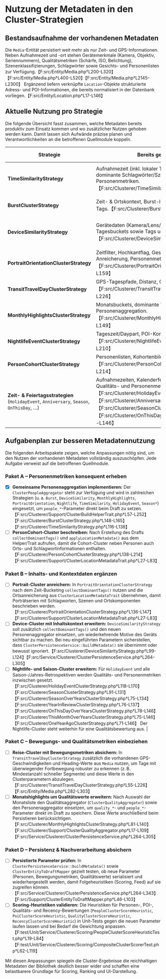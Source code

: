 # Nutzung der Metadaten in den Cluster-Strategien

## Bestandsaufnahme der vorhandenen Metadaten
Die `Media`-Entität persistiert weit mehr als nur Zeit- und GPS-Informationen. Neben Aufnahmezeit und -ort stehen Gerätemerkmale (Kamera, Objektiv, Seriennummern), Qualitätsmetriken (Schärfe, ISO, Belichtung), Szenenklassifizierungen, Schlagwörter sowie Gesichts- und Personenlisten zur Verfügung.【F:src/Entity/Media.php†L200-L320】【F:src/Entity/Media.php†L400-L520】【F:src/Entity/Media.php†L2145-L2300】 Ergänzend liefern verknüpfte `Location`-Objekte strukturierte Adress- und POI-Informationen, die bereits normalisiert in der Datenbank vorliegen.【F:src/Entity/Location.php†L17-L146】

## Aktuelle Nutzung pro Strategie

Die folgende Übersicht fasst zusammen, welche Metadaten bereits produktiv zum Einsatz kommen und wo zusätzlicher Nutzen gehoben werden kann. Damit lassen sich Aufwände präzise planen und Verantwortlichkeiten an die betroffenen Quellmodule koppeln.

| Strategie | Bereits genutzte Metadaten | Potenzial / fehlende Nutzung |
| --- | --- | --- |
| **TimeSimilarityStrategy** | Aufnahmezeit (inkl. lokaler Tagesgrenzen), Ortslabels, dominante Schlagwörter/Szenentags, Qualitäts- und Personenmetriken.【F:src/Clusterer/TimeSimilarityStrategy.php†L55-L138】 | Feintuning der Score-Gewichte für People/Quality kann das Ranking weiter verbessern. |
| **BurstClusterStrategy** | Zeit- & Ortskontext, Burst-IDs/-Repräsentanten, dominante Tags.【F:src/Clusterer/BurstClusterStrategy.php†L69-L165】 | Kein aggregierter Personenüberblick trotz Serienfokus. |
| **DeviceSimilarityStrategy** | Gerätedaten (Kamera/Lens/Owner), Content-Klassifizierung, Tagesbuckets sowie Tags und Personenmetriken.【F:src/Clusterer/DeviceSimilarityStrategy.php†L60-L233】 | Zusätzliche Qualitätsmetriken könnten optional für Score-Tuning genutzt werden. |
| **PortraitOrientationClusterStrategy** | Zeitfilter, Hochkantflag, Gesichtsanwesenheit, Orts- und Tag-Anreicherung, Personenmetriken.【F:src/Clusterer/PortraitOrientationClusterStrategy.php†L58-L159】 | Weitere Qualitätsmetriken könnten ergänzend bewertet werden. |
| **TransitTravelDayClusterStrategy** | GPS-Tagespfade, Distanz, Ortslabel, Away-Metriken.【F:src/Clusterer/TransitTravelDayClusterStrategy.php†L31-L226】 | Geschwindigkeit/Heading aus `Media` wird nicht zur Absicherung genutzt. |
| **MonthlyHighlightsClusterStrategy** | Monatsbuckets, dominante Tags, Ortscluster, Qualitäts- und Personenaggregation.【F:src/Clusterer/MonthlyHighlightsClusterStrategy.php†L42-L149】 | Geräteinformationen könnten optional ergänzt werden. |
| **NightlifeEventClusterStrategy** | Tageszeit/Daypart, POI-Kontext, Tags, Ortslabel.【F:src/Clusterer/NightlifeEventClusterStrategy.php†L33-L210】 | Keine aggregierten Personen- oder Qualitätsmetriken. |
| **PersonCohortClusterStrategy** | Personenlisten, Kohortenbildung nach Signaturen.【F:src/Clusterer/PersonCohortClusterStrategy.php†L35-L214】 | Es fehlen Orts- und Tagzusammenfassungen für UI/Scoring. |
| **Zeit- & Feiertagsstrategien** (`HolidayEvent`, `Anniversary`, `Season`, `OnThisDay`, …) | Aufnahmezeiten, Kalenderfeatures, Orts- und POI-Daten sowie Qualitäts- und Personenmetriken.【F:src/Clusterer/HolidayEventClusterStrategy.php†L33-L170】【F:src/Clusterer/AnniversaryClusterStrategy.php†L29-L182】【F:src/Clusterer/SeasonClusterStrategy.php†L27-L131】【F:src/Clusterer/OnThisDayOverYearsClusterStrategy.php†L27-L146】 | Weitere Feinjustierung der Score-Gewichte kann die Priorisierung einzelner Feiertage verbessern. |

## Aufgabenplan zur besseren Metadatennutzung

Die folgenden Arbeitspakete zeigen, welche Anpassungen nötig sind, um den Nutzen der vorhandenen Metadaten vollständig auszuschöpfen. Jede Aufgabe verweist auf die betroffenen Quellmodule.

### Paket A – Personenmetriken konsequent erheben
- [x] **Gemeinsame Personenaggregation implementieren:** Der `ClusterPeopleAggregator` steht zur Verfügung und wird in zahlreichen Strategien (u. a. `Burst`, `DeviceSimilarity`, `MonthlyHighlights`, `PortraitOrientation`, `Nightlife`, `TimeSimilarity`, `HolidayEvent`, `Season*`) eingesetzt, um `people_*`-Parameter direkt beim Draft zu setzen.【F:src/Clusterer/Support/ClusterBuildHelperTrait.php†L57-L252】【F:src/Clusterer/BurstClusterStrategy.php†L148-L165】【F:src/Clusterer/TimeSimilarityStrategy.php†L116-L138】
- [ ] **PersonCohort-Cluster beschreiben:** Nach Erstellung des Drafts `collectDominantTags()` und `applyLocationMetadata()` aus dem Helper/Trait aufrufen, damit die Cohort-Cluster neben Personen auch Orts- und Schlagwortinformationen enthalten.【F:src/Clusterer/PersonCohortClusterStrategy.php†L138-L214】【F:src/Clusterer/Support/ClusterLocationMetadataTrait.php†L27-L83】

### Paket B – Inhalts- und Kontextdaten ergänzen
- [ ] **Portrait-Cluster anreichern:** In `PortraitOrientationClusterStrategy` nach dem Zeit-Bucketing `collectDominantTags()` nutzen und die Ortsanreicherung aus `ClusterLocationMetadataTrait` übernehmen, damit Porträtserien mit Schlagworten, Szenen und Ortskomponenten beschrieben werden.【F:src/Clusterer/PortraitOrientationClusterStrategy.php†L136-L147】【F:src/Clusterer/Support/ClusterLocationMetadataTrait.php†L27-L83】
- [ ] **Device-Cluster mit Inhaltskontext erweitern:** `DeviceSimilarityStrategy` soll zusätzlich `collectDominantTags()` und den neuen Personenaggregator einsetzen, um wiederkehrende Motive des Geräts sichtbar zu machen. Bei neu eingeführten Parametern sicherstellen, dass `ClusterPersistenceService::buildMetadata()` sie übernimmt oder bewusst ignoriert.【F:src/Clusterer/DeviceSimilarityStrategy.php†L99-L124】【F:src/Service/Clusterer/ClusterPersistenceService.php†L264-L305】
- [ ] **Nightlife- und Saison-Cluster erweitern:** Für `HolidayEvent` und alle Saison-/Jahres-Retrospektiven werden Qualitäts- und Personenmetriken inzwischen gesetzt.【F:src/Clusterer/HolidayEventClusterStrategy.php†L118-L170】【F:src/Clusterer/SeasonClusterStrategy.php†L91-L131】【F:src/Clusterer/SeasonOverYearsClusterStrategy.php†L75-L134】【F:src/Clusterer/YearInReviewClusterStrategy.php†L76-L137】【F:src/Clusterer/OnThisDayOverYearsClusterStrategy.php†L78-L146】【F:src/Clusterer/ThisMonthOverYearsClusterStrategy.php†L75-L146】【F:src/Clusterer/OneYearAgoClusterStrategy.php†L71-L146】 Der Nightlife-Cluster steht weiterhin für eine Qualitätsbewertung aus. |

### Paket C – Bewegungs- und Qualitätsmetriken einbeziehen
- [ ] **Reise-Cluster mit Bewegungsmetriken absichern:** In `TransitTravelDayClusterStrategy` zusätzlich die vorhandenen GPS-Geschwindigkeiten und Heading-Werte aus `Media` nutzen, um Tage mit überwiegender Fortbewegung robuster zu erkennen (z. B. Mindestanzahl schneller Segmente) und diese Werte in den Clusterparametern abzulegen.【F:src/Clusterer/TransitTravelDayClusterStrategy.php†L55-L226】【F:src/Entity/Media.php†L282-L303】
- [ ] **Monatshighlights um Qualitätswerte erweitern:** Nach Auswahl der Monatsliste den Qualitätsaggregator (`ClusterQualityAggregator`) sowie den Personenaggregator einsetzen, um `quality_*`- und `people_*`-Parameter direkt im Draft zu speichern. Diese Werte anschließend beim Persistieren berücksichtigen.【F:src/Clusterer/MonthlyHighlightsClusterStrategy.php†L81-L140】【F:src/Clusterer/Support/ClusterQualityAggregator.php†L17-L109】【F:src/Service/Clusterer/ClusterPersistenceService.php†L264-L305】

### Paket D – Persistenz & Nachverarbeitung absichern
- [ ] **Persistierte Parameter prüfen:** In `ClusterPersistenceService::buildMetadata()` sowie `ClusterEntityToDraftMapper` gezielt testen, ob neue Parameter (Personen, Bewegungsmetriken, Qualitätswerte) serialisiert und wiederhergestellt werden, damit Folgeheuristiken (Scoring, Feed) auf sie zugreifen können.【F:src/Service/Clusterer/ClusterPersistenceService.php†L264-L343】【F:src/Support/ClusterEntityToDraftMapper.php†L46-L103】
- [ ] **Scoring-Heuristiken validieren:** Die Heuristiken für Personen-, POI-, Qualitäts- und Recency-Bewertungen (`PeopleClusterScoreHeuristic`, `PoiClusterScoreHeuristic`, `QualityClusterScoreHeuristic`, `RecencyClusterScoreHeuristic`) in Unit-Tests gegen die neuen Parameter laufen lassen und bei Bedarf die Gewichtung anpassen.【F:test/Unit/Service/Clusterer/Scoring/PeopleClusterScoreHeuristicTest.php†L19-L84】【F:test/Unit/Service/Clusterer/Scoring/CompositeClusterScorerTest.php†L62-L119】

Mit diesen Anpassungen spiegeln die Cluster-Ergebnisse die reichhaltigen Metadaten der Bibliothek deutlich besser wider und schaffen eine belastbarere Grundlage für Scoring, Ranking und UI-Darstellung.
